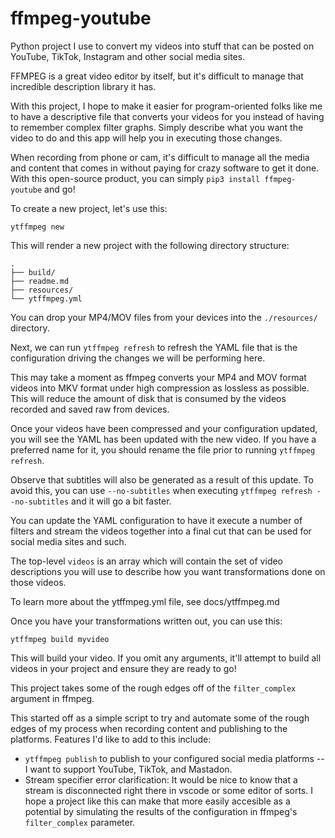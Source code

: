 # ffmpeg-youtube
Python project I use to convert my videos into stuff that can be posted on YouTube, TikTok,
Instagram and other social media sites.

FFMPEG is a great video editor by itself, but it's difficult to manage that incredible description
library it has.

With this project, I hope to make it easier for program-oriented folks like me to have a 
descriptive file that converts your videos for you instead of having to remember complex filter 
graphs. Simply describe what you want the video to do and this app will help you in executing those 
changes.


When recording from phone or cam, it's difficult to manage all the media and content that comes in 
without paying for crazy software to get it done. With this open-source product, you can simply 
`pip3 install ffmpeg-youtube` and go!

To create a new project, let's use this:

    ytffmpeg new

This will render a new project with the following directory structure:

    .
    ├── build/
    ├── readme.md
    ├── resources/
    └── ytffmpeg.yml

You can drop your MP4/MOV files from your devices into the `./resources/` directory.

Next, we can run `ytffmpeg refresh` to refresh the YAML file that is the configuration driving the 
changes we will be performing here.

This may take a moment as ffmpeg converts your MP4 and MOV format videos into MKV format under high 
compression as lossless as possible. This will reduce the amount of disk that is consumed by the 
videos recorded and saved raw from devices.

Once your videos have been compressed and your configuration updated, you will see the YAML
has been updated with the new video. If you have a preferred name for it, you should rename
the file prior to running `ytffmpeg refresh`.

Observe that subtitles will also be generated as a result of this update. To avoid this, you can
use `--no-subtitles` when executing `ytffmpeg refresh --no-subtitles` and it will go a bit faster. 

You can update the YAML configuration to have it execute a number of filters and stream the videos
together into a final cut that can be used for social media sites and such.

The top-level `videos` is an array which will contain the set of video descriptions you will use
to describe how you want transformations done on those videos.

To learn more about the ytffmpeg.yml file, see docs/ytffmpeg.md

Once you have your transformations written out, you can use this:

    ytffmpeg build myvideo

This will build your video. If you omit any arguments, it'll attempt to build all videos in your
project and ensure they are ready to go!

This project takes some of the rough edges off of the `filter_complex` argument in ffmpeg.

This started off as a simple script to try and automate some of the rough edges of my process
when recording content and publishing to the platforms. Features I'd like to add to this include:
- `ytffmpeg publish` to publish to your configured social media platforms
-- I want to support YouTube, TikTok, and Mastadon.
- Stream specifier error clarification: It would be nice to know that a stream is disconnected
  right there in vscode or some editor of sorts. I hope a project like this can make that more
  easily accesible as a potential by simulating the results of the configuration in ffmpeg's
  `filter_complex` parameter.
